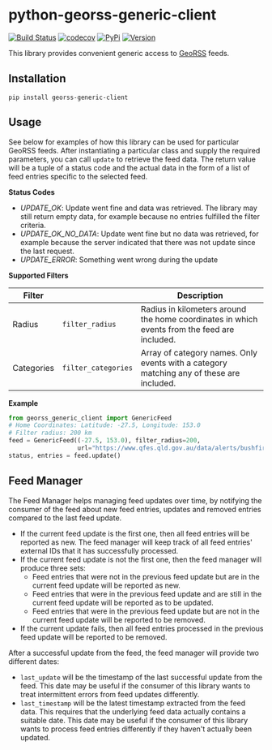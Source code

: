 # python-georss-generic-client

[![Build Status](https://img.shields.io/github/actions/workflow/status/exxamalte/python-georss-generic-client/ci.yaml)](https://github.com/exxamalte/python-georss-generic-client/actions/workflows/ci.yaml)
[![codecov](https://codecov.io/gh/exxamalte/python-georss-generic-client/branch/master/graph/badge.svg?token=PLJ2JQUTXW)](https://codecov.io/gh/exxamalte/python-georss-generic-client)
[![PyPi](https://img.shields.io/pypi/v/georss-generic-client.svg)](https://pypi.python.org/pypi/georss-generic-client)
[![Version](https://img.shields.io/pypi/pyversions/georss-generic-client.svg)](https://pypi.python.org/pypi/georss-generic-client)

This library provides convenient generic access to [GeoRSS](http://www.georss.org/) feeds.

## Installation
`pip install georss-generic-client`

## Usage
See below for examples of how this library can be used for particular GeoRSS 
feeds. After instantiating a particular class and supply the required 
parameters, you can call `update` to retrieve the feed data. The return value 
will be a tuple of a status code and the actual data in the form of a list of 
feed entries specific to the selected feed.

**Status Codes**
* _UPDATE_OK_: Update went fine and data was retrieved. The library may still return empty data, for example because no entries fulfilled the filter criteria.
* _UPDATE_OK_NO_DATA_: Update went fine but no data was retrieved, for example because the server indicated that there was not update since the last request.
* _UPDATE_ERROR_: Something went wrong during the update

**Supported Filters**

| Filter     |                     | Description |
|------------|---------------------|-------------|
| Radius     | `filter_radius`     | Radius in kilometers around the home coordinates in which events from the feed are included. |
| Categories | `filter_categories` | Array of category names. Only events with a category matching any of these are included. |

**Example**
```python
from georss_generic_client import GenericFeed
# Home Coordinates: Latitude: -27.5, Longitude: 153.0
# Filter radius: 200 km
feed = GenericFeed((-27.5, 153.0), filter_radius=200,
                   url="https://www.qfes.qld.gov.au/data/alerts/bushfireAlert.xml")
status, entries = feed.update()
```

## Feed Manager

The Feed Manager helps managing feed updates over time, by notifying the 
consumer of the feed about new feed entries, updates and removed entries 
compared to the last feed update.

* If the current feed update is the first one, then all feed entries will be 
  reported as new. The feed manager will keep track of all feed entries' 
  external IDs that it has successfully processed.
* If the current feed update is not the first one, then the feed manager will 
  produce three sets:
  * Feed entries that were not in the previous feed update but are in the 
    current feed update will be reported as new.
  * Feed entries that were in the previous feed update and are still in the 
    current feed update will be reported as to be updated.
  * Feed entries that were in the previous feed update but are not in the 
    current feed update will be reported to be removed.
* If the current update fails, then all feed entries processed in the previous
  feed update will be reported to be removed.

After a successful update from the feed, the feed manager will provide two
different dates:

* `last_update` will be the timestamp of the last successful update from the
  feed. This date may be useful if the consumer of this library wants to
  treat intermittent errors from feed updates differently.
* `last_timestamp` will be the latest timestamp extracted from the feed data. 
  This requires that the underlying feed data actually contains a suitable 
  date. This date may be useful if the consumer of this library wants to 
  process feed entries differently if they haven't actually been updated.

